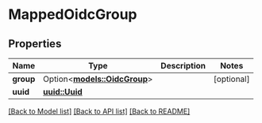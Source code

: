# MappedOidcGroup

## Properties

Name | Type | Description | Notes
------------ | ------------- | ------------- | -------------
**group** | Option<[**models::OidcGroup**](OidcGroup.md)> |  | [optional]
**uuid** | [**uuid::Uuid**](uuid::Uuid.md) |  | 

[[Back to Model list]](../README.md#documentation-for-models) [[Back to API list]](../README.md#documentation-for-api-endpoints) [[Back to README]](../README.md)


